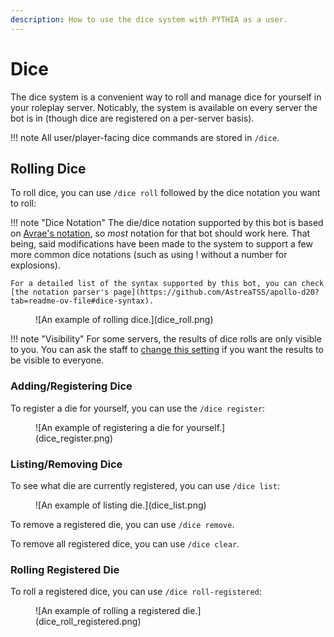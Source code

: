 ```yaml
---
description: How to use the dice system with PYTHIA as a user.
---
```


# Dice

The dice system is a convenient way to roll and manage dice for yourself in your roleplay server. Noticably, the system is available on every server the bot is in (though dice are registered on a per-server basis).

!!! note
    All user/player-facing dice commands are stored in `/dice`.

## Rolling Dice

To roll dice, you can use `/dice roll` followed by the dice notation you want to roll:

!!! note "Dice Notation"
    The die/dice notation supported by this bot is based on [Avrae's notation](https://avrae.io/commands#roll), so *most* notation for that bot should work here. That being, said modifications have been made to the system to support a few more common dice notations (such as using ! without a number for explosions).

    For a detailed list of the syntax supported by this bot, you can check [the notation parser's page](https://github.com/AstreaTSS/apollo-d20?tab=readme-ov-file#dice-syntax).

<figure markdown>
  ![An example of rolling dice.](dice_roll.png)
</figure>

!!! note "Visibility"
    For some servers, the results of dice rolls are only visible to you. You can ask the staff to [change this setting](dice_management.md#configuration) if you want the results to be visible to everyone.

### Adding/Registering Dice

To register a die for yourself, you can use the `/dice register`:

<figure markdown>
  ![An example of registering a die for yourself.](dice_register.png)
</figure>

### Listing/Removing Dice

To see what die are currently registered, you can use `/dice list`:

<figure markdown>
  ![An example of listing die.](dice_list.png)
</figure>

To remove a registered die, you can use `/dice remove`.

To remove all registered dice, you can use `/dice clear`.

### Rolling Registered Die

To roll a registered dice, you can use `/dice roll-registered`:

<figure markdown>
  ![An example of rolling a registered die.](dice_roll_registered.png)
</figure>